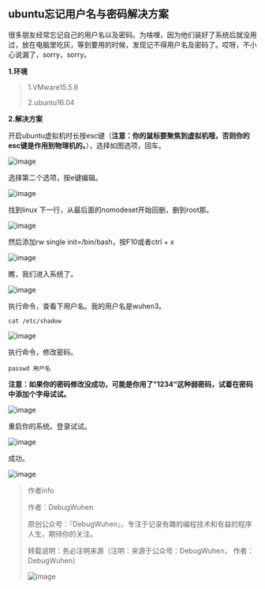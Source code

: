 ## ubuntu忘记用户名与密码解决方案

很多朋友经常忘记自己的用户名以及密码。为啥哩，因为他们装好了系统后就没用过，放在电脑里吃灰，等到要用的时候，发现记不得用户名及密码了。哎呀，不小心说漏了，sorry，sorry。

**1.环境**

>1.VMware15.5.6
>
>2.ubuntu16.04

**2.解决方案**

开启ubuntu虚拟机时长按esc键（**注意：你的鼠标要聚焦到虚拟机哦，否则你的esc键是作用到物理机的。**），选择如图选项，回车。

![image](https://user-images.githubusercontent.com/48900845/112808137-42d51400-90ab-11eb-939e-d6495f337c06.png)

选择第二个选项，按e键编辑。

![image](https://user-images.githubusercontent.com/48900845/112808162-49fc2200-90ab-11eb-882a-b9d6fa2a7eb8.png)

找到linux 下一行，从最后面的nomodeset开始回删，删到root那。

![image](https://user-images.githubusercontent.com/48900845/112808192-53858a00-90ab-11eb-8445-75c37a9d01b0.png)

然后添加rw single init=/bin/bash，按F10或者ctrl + x

![image](https://user-images.githubusercontent.com/48900845/112808235-5c765b80-90ab-11eb-8c2e-a82ad4b3e80b.png)

瞧，我们进入系统了。

![image](https://user-images.githubusercontent.com/48900845/112808267-64360000-90ab-11eb-96e2-f0cfb8b1d3b4.png)


执行命令，查看下用户名。我的用户名是wuhen3。
```
cat /etc/shadow
```

![image](https://user-images.githubusercontent.com/48900845/112808311-6f892b80-90ab-11eb-97aa-5cd9e0d74467.png)

执行命令，修改密码。
```
passwd 用户名
```

**注意：如果你的密码修改没成功，可能是你用了”1234“这种弱密码，试着在密码中添加个字母试试。**

![image](https://user-images.githubusercontent.com/48900845/112808349-7adc5700-90ab-11eb-8306-6b6ca36d7f33.png)


重启你的系统。登录试试。

![image](https://user-images.githubusercontent.com/48900845/112808372-82036500-90ab-11eb-9329-af7c00bdeb95.png)

成功。

![image](https://user-images.githubusercontent.com/48900845/112808431-8b8ccd00-90ab-11eb-95c1-71593e49e91d.png)




>作者info
>
>作者：DebugWuhen
>
>原创公众号：『DebugWuhen』，专注于记录有趣的编程技术和有益的程序人生，期待你的关注。
>
>转载说明：务必注明来源（注明：来源于公众号：DebugWuhen， 作者：DebugWuhen）
>
>![image](https://user-images.githubusercontent.com/48900845/112752163-3b0e6480-9004-11eb-899d-66ddef749c2b.png)


